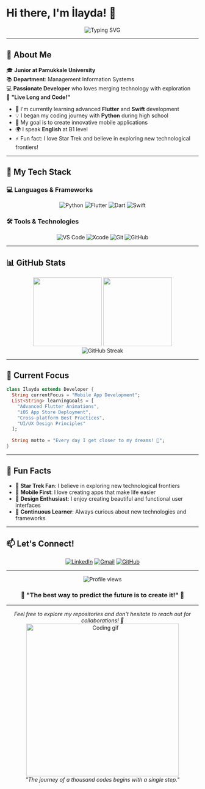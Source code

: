 # Hi there, I'm İlayda! 👋

<div align="center">
  <img src="https://readme-typing-svg.herokuapp.com?font=Fira+Code&pause=1000&color=36BCF7&width=435&lines=Welcome+to+My+GitHub+Universe!+🌌;Junior+at+Pamukkale+University+🎓;Flutter+%26+Swift+Developer+📱;Always+Learning+%26+Growing+🚀" alt="Typing SVG" />
</div>

---

## 🌟 About Me

🎓 **Junior at Pamukkale University**  
📚 **Department**: Management Information Systems  
💻 **Passionate Developer** who loves merging technology with exploration  
🖖 **"Live Long and Code!"**

- 🌱 I'm currently learning advanced **Flutter** and **Swift** development
- 💡 I began my coding journey with **Python** during high school
- 🎯 My goal is to create innovative mobile applications
- 🌍 I speak **English** at B1 level
- ⚡ Fun fact: I love Star Trek and believe in exploring new technological frontiers!

---

## 🚀 My Tech Stack

### 💻 Languages & Frameworks
<div align="center">
  
![Python](https://img.shields.io/badge/Python-3776AB?style=for-the-badge&logo=python&logoColor=white)
![Flutter](https://img.shields.io/badge/Flutter-02569B?style=for-the-badge&logo=flutter&logoColor=white)
![Dart](https://img.shields.io/badge/Dart-0175C2?style=for-the-badge&logo=dart&logoColor=white)
![Swift](https://img.shields.io/badge/Swift-FA7343?style=for-the-badge&logo=swift&logoColor=white)

</div>

### 🛠️ Tools & Technologies
<div align="center">

![VS Code](https://img.shields.io/badge/VS%20Code-007ACC?style=for-the-badge&logo=visual-studio-code&logoColor=white)
![Xcode](https://img.shields.io/badge/Xcode-147EFB?style=for-the-badge&logo=xcode&logoColor=white)
![Git](https://img.shields.io/badge/Git-F05032?style=for-the-badge&logo=git&logoColor=white)
![GitHub](https://img.shields.io/badge/GitHub-181717?style=for-the-badge&logo=github&logoColor=white)

</div>

---

## 📊 GitHub Stats

<div align="center">
  <img height="180em" src="https://github-readme-stats.vercel.app/api?username=IlaydaOzmen&show_icons=true&theme=tokyonight&include_all_commits=true&count_private=true"/>
  <img height="180em" src="https://github-readme-stats.vercel.app/api/top-langs/?username=IlaydaOzmen&layout=compact&theme=tokyonight"/>
</div>

<div align="center">
  <img src="https://github-readme-streak-stats.herokuapp.com/?user=IlaydaOzmen&theme=tokyonight" alt="GitHub Streak" />
</div>

---

## 🎯 Current Focus

```dart
class İlayda extends Developer {
  String currentFocus = "Mobile App Development";
  List<String> learningGoals = [
    "Advanced Flutter Animations",
    "iOS App Store Deployment", 
    "Cross-platform Best Practices",
    "UI/UX Design Principles"
  ];
  
  String motto = "Every day I get closer to my dreams! 🚀";
}
```

---

## 🌈 Fun Facts

- 🖖 **Star Trek Fan**: I believe in exploring new technological frontiers
- 📱 **Mobile First**: I love creating apps that make life easier
- 🎨 **Design Enthusiast**: I enjoy creating beautiful and functional user interfaces
- 🌟 **Continuous Learner**: Always curious about new technologies and frameworks

---

## 📫 Let's Connect!

<div align="center">

[![LinkedIn](https://img.shields.io/badge/LinkedIn-0077B5?style=for-the-badge&logo=linkedin&logoColor=white)](https://www.linkedin.com/in/ilaydaozmenn/)
[![Gmail](https://img.shields.io/badge/Gmail-D14836?style=for-the-badge&logo=gmail&logoColor=white)](mailto:iilaydaozmen1@gmail.com)
[![GitHub](https://img.shields.io/badge/GitHub-100000?style=for-the-badge&logo=github&logoColor=white)](https://github.com/IlaydaOzmen)

</div>

---

<div align="center">
  <img src="https://komarev.com/ghpvc/?username=IlaydaOzmen&color=blueviolet&style=flat-square&label=Profile+Views" alt="Profile views" />
</div>

<div align="center">
  
### 🌟 "The best way to predict the future is to create it!" 🌟

</div>

---

<div align="center">
  <i>Feel free to explore my repositories and don't hesitate to reach out for collaborations! 🤝</i>
</div>

<div align="center">
  <img src="https://media4.giphy.com/media/v1.Y2lkPTc5MGI3NjExcjN2ZXgxZXFmZ3I3cG5nZzNxcHhwanRzbGg5NXhnaWU3Nnc2YzhxaSZlcD12MV9pbnRlcm5hbF9naWZfYnlfaWQmY3Q9Zw/Rpl1sod1vCXK0L2SUN/giphy.webp" alt="Coding gif" width="400" />
  <br>
  <em>"The journey of a thousand codes begins with a single step."</em>
</div>


